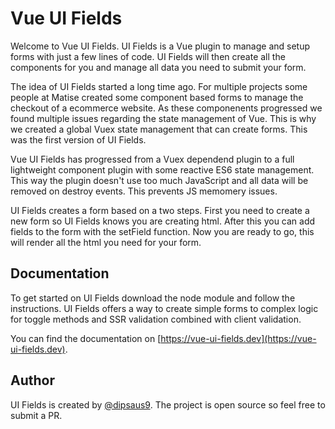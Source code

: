 # Vue UI Fields

Welcome to Vue UI Fields. UI Fields is a Vue plugin to manage and setup forms with just a few lines of code. UI Fields will then create all the components for you and manage all data you need to submit your form.

The idea of UI Fields started a long time ago. For multiple projects some people at Matise created some component based forms to manage the checkout of a ecommerce website. As these componenents progressed we found multiple issues regarding the state management of Vue. This is why we created a global Vuex state management that can create forms. This was the first version of UI Fields.

Vue UI Fields has progressed from a Vuex dependend plugin to a full lightweight component plugin with some reactive ES6 state management. This way the plugin doesn't use too much JavaScript and all data will be removed on destroy events. This prevents JS memomery issues.

UI Fields creates a form based on a two steps. First you need to create a new form so UI Fields knows you are creating html. After this you can add fields to the form with the setField function. Now you are ready to go, this will render all the html you need for your form.

## Documentation

To get started on UI Fields download the node module and follow the instructions. UI Fields offers a way to create simple forms to complex logic for toggle methods and SSR validation combined with client validation.

You can find the documentation on [https://vue-ui-fields.dev](https://vue-ui-fields.dev).

## Author

UI Fields is created by [@dipsaus9](https://github.com/dipsaus9). The project is open source so feel free to submit a PR.
